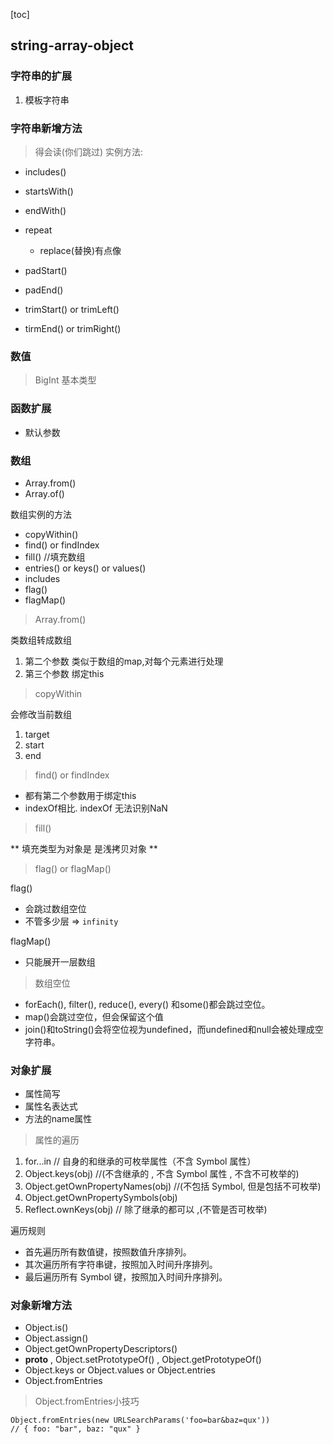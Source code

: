 [toc]

## string-array-object

### 字符串的扩展
1. 模板字符串

### 字符串新增方法
> 得会读(你们跳过)
实例方法:

+ includes()
+ startsWith()
+ endWith()

+ repeat
    + replace(替换)有点像
+ padStart()
+ padEnd()
+ trimStart() or trimLeft()
+ tirmEnd() or trimRight()
### 数值

> BigInt 基本类型

### 函数扩展

+ 默认参数

### 数组
+ Array.from()
+ Array.of()

数组实例的方法

+ copyWithin()
+ find() or findIndex
+ fill() //填充数组
+ entries() or keys() or values()
+ includes
+ flag()
+ flagMap()

> Array.from() 

类数组转成数组
1. 第二个参数 类似于数组的map,对每个元素进行处理
2. 第三个参数 绑定this

> copyWithin 

会修改当前数组
1. target
2. start
3. end

> find() or findIndex

- 都有第二个参数用于绑定this
- indexOf相比. indexOf 无法识别NaN

> fill()

** 填充类型为对象是   是浅拷贝对象 **

> flag() or flagMap()

flag() 
- 会跳过数组空位
- 不管多少层 => `infinity`

flagMap()
- 只能展开一层数组

> 数组空位

- forEach(), filter(), reduce(), every() 和some()都会跳过空位。
- map()会跳过空位，但会保留这个值
- join()和toString()会将空位视为undefined，而undefined和null会被处理成空字符串。

### 对象扩展
+ 属性简写
+ 属性名表达式
+ 方法的name属性

> 属性的遍历

1. for...in // 自身的和继承的可枚举属性（不含 Symbol 属性）
2. Object.keys(obj) //(不含继承的 , 不含 Symbol 属性 , 不含不可枚举的)
3. Object.getOwnPropertyNames(obj) //(不包括 Symbol, 但是包括不可枚举)
4. Object.getOwnPropertySymbols(obj)
5. Reflect.ownKeys(obj) // 除了继承的都可以 ,(不管是否可枚举)

遍历规则
- 首先遍历所有数值键，按照数值升序排列。
- 其次遍历所有字符串键，按照加入时间升序排列。
- 最后遍历所有 Symbol 键，按照加入时间升序排列。

### 对象新增方法
+ Object.is()
+ Object.assign()
+ Object.getOwnPropertyDescriptors()
+ __proto__ , Object.setPrototypeOf() , Object.getPrototypeOf()
+ Object.keys  or  Object.values  or  Object.entries
+ Object.fromEntries

> Object.fromEntries小技巧

```
Object.fromEntries(new URLSearchParams('foo=bar&baz=qux'))
// { foo: "bar", baz: "qux" }
```